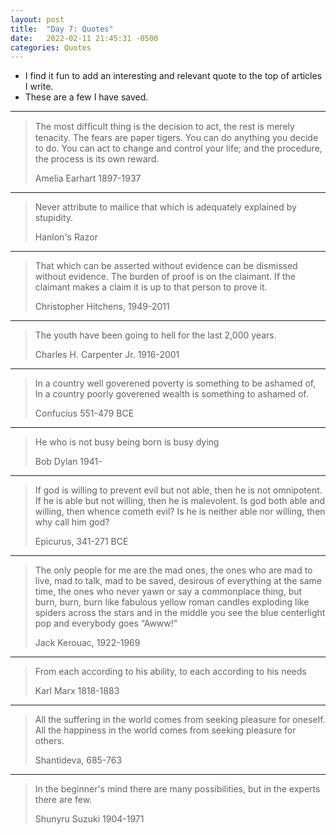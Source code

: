 ```yaml
---
layout: post
title:  "Day 7: Quotes"
date:   2022-02-11 21:45:31 -0500
categories: Quotes
---
```


- I find it fun to add an interesting and relevant quote to the top of articles I write.
- These are a few I have saved.

---

>The most difﬁcult thing is the decision to act, the rest is merely tenacity. The fears are paper tigers. You can do anything you decide to do. You can act to change and control your life; and the procedure, the process is its own reward.
>
>Amelia Earhart 1897-1937

---

>Never attribute to mailice that which is adequately explained by stupidity.
>
>Hanlon's Razor

---

>That which can be asserted without evidence can be dismissed without evidence.
>The burden of proof is on the claimant.
>If the claimant makes a claim it is up to that person to prove it.
>
>Christopher Hitchens, 1949-2011

---

>The youth have been going to hell for the last 2,000 years.
>
>Charles H. Carpenter Jr. 1916-2001

---

>In a country well goverened poverty is something to be ashamed of,
>In a country poorly goverened wealth is something to ashamed of.
>
>Confucius 551-479 BCE

---

>He who is not busy being born is busy dying
>
>Bob Dylan 1941-

---

>If god is willing to prevent evil but not able,
>  then he is not omnipotent. 
>If he is able but not willing,
>  then he is malevolent. 
>Is god both able and willing,
>  then whence cometh evil? 
>Is he is neither able nor willing,
>  then why call him god?
>
>Epicurus, 341-271 BCE


---

>The only people for me are the mad ones, the ones who are mad to live, mad to talk, mad to be saved, desirous of everything at the same time, the ones who never yawn or say a commonplace thing, but burn, burn, burn like fabulous yellow roman candles exploding like spiders across the stars and in the middle you see the blue centerlight pop and everybody goes “Awww!”
>
>Jack Kerouac, 1922-1969

---

>From each according to his ability,
>to each according to his needs
>
>Karl Marx 1818-1883

---

>All the suffering in the world comes from seeking pleasure for oneself.
>All the happiness in the world comes from seeking pleasure for others.
>
>Shantideva, 685-763

---

>In the beginner's mind there are many possibilities, 
>but in the experts there are few.
>
>Shunyru Suzuki 1904-1971
